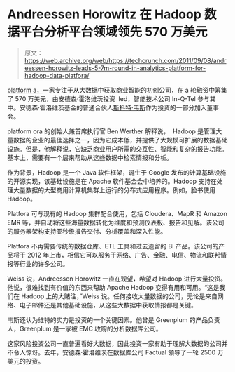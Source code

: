 # Andreessen Horowitz 在 Hadoop 数据平台分析平台领域领先 570 万美元 

> 原文：<https://web.archive.org/web/https://techcrunch.com/2011/09/08/andreessen-horowitz-leads-5-7m-round-in-analytics-platform-for-hadoop-data-platfora/>

[platform a，](https://web.archive.org/web/20230205024819/http://www.platfora.com/)一家专注于从大数据中获取商业智能的初创公司，在 a 轮融资中筹集了 570 万美元，由安德森·霍洛维茨投资  led，智能技术公司 In-Q-Tel 参与其中。安德森·霍洛维茨基金的普通合伙人[斯科特·韦斯](https://web.archive.org/web/20230205024819/https://techcrunch.com/2011/03/01/andreessen-horowitz-finally-adds-a-third-general-partner-scott-weiss/)作为投资的一部分加入董事会。

platform ora 的创始人兼首席执行官 Ben Werther 解释说，  Hadoop 是管理大量数据的企业的最佳选择之一，因为它成本低，并提供了大规模可扩展的数据基础设施。但是，他解释说，它缺乏商业用户所需的交互性、智能和复杂的报告功能。基本上，需要有一个层来帮助从这些数据中检索情报和分析。

作为背景，Hadoop 是一个 Java 软件框架，诞生于 Google 发布的计算基础设施的开源实现，该基础设施是在 Apache 软件基金会中培养的。Hadoop 支持在处理大量数据的大型商用计算机集群上运行的分布式应用程序。例如，脸书使用 Hadoop。

Platfora 可与现有的 Hadoop 集群配合使用，包括 Cloudera、MapR 和 Amazon EMR 等，并自动将这些海量数据转化为维度和预测仪表板、报告和见解。该公司的服务器架构支持亚秒级报告交付、分析覆盖和深入性能。

Platfora 不再需要传统的数据仓库、ETL 工具和过去遗留的 BI 产品。该公司的产品将于 2012 年上市，相信它可以服务于网络、广告、金融、电信、物流和联邦情报等行业的许多公司。

Weiss 说，Andreessen Horowitz 一直在观望，希望对 Hadoop 进行大量投资。他说，很难找到有价值的东西来帮助 Apache Hadoop 变得有用和可用。“这是我们在 Hadoop 上的大赌注，”Weiss 说。任何接收大量数据的公司，无论是来自网络、电子邮件还是其他基础设施，从这些大数据中获取情报都是关键。

韦斯还认为维特的实力是投资的一个关键因素。他曾是 Greenplum 的产品负责人，Greenplum 是一家被 EMC 收购的分析数据库公司。

这家风险投资公司一直普遍看好大数据，因此投资一家有助于理解大数据的公司并不令人惊讶。去年，安德森·霍洛维茨在数据库公司 Factual 领导了一轮 2500 万美元的投资。